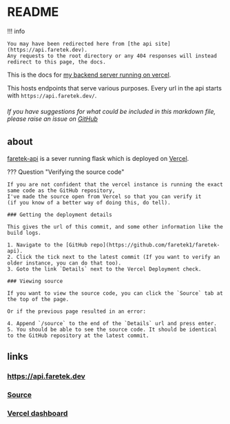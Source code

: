 # README

!!! info
    
    You may have been redirected here from [the api site](https://api.faretek.dev).
    Any requests to the root directory or any 404 responses will instead redirect to this page, the docs.

This is the docs for [my backend server running on vercel](https://github.com/faretek1/faretek-api/). 

This hosts endpoints that serve various purposes.
Every url in the api starts with `https://api.faretek.dev/`.

###### If you have suggestions for what could be included in this markdown file, please raise an issue on [GitHub](https://github.com/FAReTek1/faretek-api/issues)

## about

[faretek-api](https://api.faretek.dev) is a sever running flask which is deployed on [Vercel](https://vercel.com/).

??? Question "Verifying the source code"
    
    If you are not confident that the vercel instance is running the exact same code as the GitHub repository,
    I've made the source open from Vercel so that you can verify it 
    (if you know of a better way of doing this, do tell).

    ### Getting the deployment details  

    This gives the url of this commit, and some other information like the build logs.

    1. Navigate to the [GitHub repo](https://github.com/faretek1/faretek-api).
    2. Click the tick next to the latest commit (If you want to verify an older instance, you can do that too).
    3. Goto the link `Details` next to the Vercel Deployment check.
    
    ### Viewing source

    If you want to view the source code, you can click the `Source` tab at the top of the page. 

    Or if the previous page resulted in an error:

    4. Append `/source` to the end of the `Details` url and press enter.
    5. You should be able to see the source code. It should be identical to the GitHub repository at the latest commit.


## links

### <https://api.faretek.dev>
### [Source](https://github.com/faretek1/faretek-api/)
### [Vercel dashboard](https://vercel.com/fareteks-projects/faretek-api)
